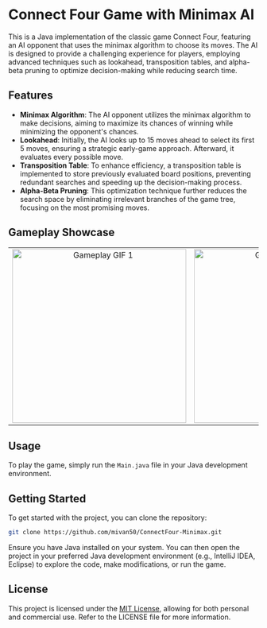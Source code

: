 # Connect Four Game with Minimax AI

This is a Java implementation of the classic game Connect Four, featuring an AI opponent that uses the minimax algorithm to choose its moves. The AI is designed to provide a challenging experience for players, employing advanced techniques such as lookahead, transposition tables, and alpha-beta pruning to optimize decision-making while reducing search time.

## Features

- **Minimax Algorithm**: The AI opponent utilizes the minimax algorithm to make decisions, aiming to maximize its chances of winning while minimizing the opponent's chances.
- **Lookahead**: Initially, the AI looks up to 15 moves ahead to select its first 5 moves, ensuring a strategic early-game approach. Afterward, it evaluates every possible move.
- **Transposition Table**: To enhance efficiency, a transposition table is implemented to store previously evaluated board positions, preventing redundant searches and speeding up the decision-making process.
- **Alpha-Beta Pruning**: This optimization technique further reduces the search space by eliminating irrelevant branches of the game tree, focusing on the most promising moves.

## Gameplay Showcase

<table>
  <tr>
    <td align="center">
      <img src="https://media.giphy.com/media/tM6mvT1h99Mgcxdgzl/giphy.gif" alt="Gameplay GIF 1" width="350"/>
    </td>
    <td align="center">
      <img src="https://media.giphy.com/media/LrvLz6H4oaYkcw7gqS/giphy.gif" alt="Gameplay GIF 2" width="350"/>
    </td>
  </tr>
</table>

## Usage

To play the game, simply run the `Main.java` file in your Java development environment.

## Getting Started

To get started with the project, you can clone the repository:

```bash
git clone https://github.com/mivan50/ConnectFour-Minimax.git
```

Ensure you have Java installed on your system. You can then open the project in your preferred Java development environment (e.g., IntelliJ IDEA, Eclipse) to explore the code, make modifications, or run the game.

## License

This project is licensed under the [MIT License](LICENSE), allowing for both personal and commercial use. Refer to the LICENSE file for more information.
